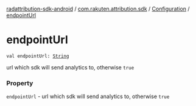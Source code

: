 [radattribution-sdk-android](../../index.md) / [com.rakuten.attribution.sdk](../index.md) / [Configuration](index.md) / [endpointUrl](./endpoint-url.md)

# endpointUrl

`val endpointUrl: `[`String`](https://kotlinlang.org/api/latest/jvm/stdlib/kotlin/-string/index.html)

url which sdk will send analytics to,
otherwise `true`

### Property

`endpointUrl` - url which sdk will send analytics to,
otherwise `true`